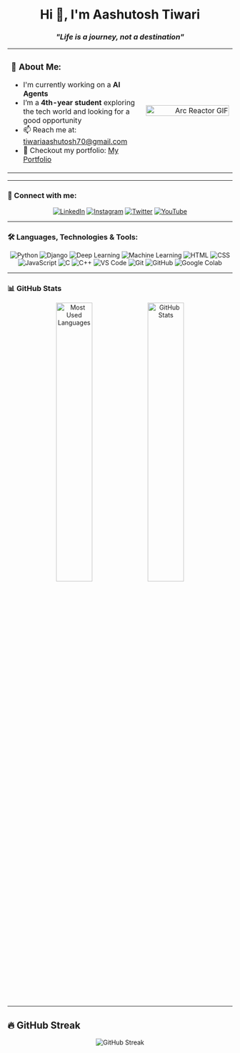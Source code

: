 <h1 align="center">Hi 👋, I'm Aashutosh Tiwari</h1>

<h3 align="center"><em>"Life is a journey, not a destination"</em></h3>

<table>
  <tr>
    <td align="left" width="60%">
      <h3>🌱 About Me:</h3>
      <ul>
        <li>I'm currently working on a <strong>AI Agents</strong></li>
        <li>I’m a <strong>4th-year student</strong> exploring the tech world and looking for a good opportunity</li>
        <li>📫 Reach me at: <a href="mailto:tiwariaashutosh70@gmail.com">tiwariaashutosh70@gmail.com</a></li>
        <li>🔗 Checkout my portfolio: <a href="https://main.duzr5mzgerxy7.amplifyapp.com/" target="_blank">My Portfolio</a></li>
      </ul>
    </td>
    <td align="right" width="40%">
      <img src="https://files.catbox.moe/1l3esw.gif" alt="Arc Reactor GIF" width="100%" />
    </td>
  </tr>
</table>



---

### 🔗 Connect with me:  
<p align="center">
  <a href="https://www.linkedin.com/in/aashutosh-tiwari-7a722b262/?utm_source=share&utm_campaign=share_via&utm_content=profile&utm_medium=android_app" target="_blank"><img src="https://img.shields.io/badge/LinkedIn-0A66C2?style=for-the-badge&logo=linkedin&logoColor=white" alt="LinkedIn"/></a>
  <a href="https://www.instagram.com/aashu_768_/?igsh=OGQ5ZDc2ODk2ZA%3D%3D#" target="_blank"><img src="https://img.shields.io/badge/Instagram-E4405F?style=for-the-badge&logo=instagram&logoColor=white" alt="Instagram"/></a>
  <a href="https://x.com/atofficial768?t=F3kwPmDkSyXz-GG5iB70YQ&s=09" target="_blank"><img src="https://img.shields.io/badge/Twitter-1DA1F2?style=for-the-badge&logo=twitter&logoColor=white" alt="Twitter"/></a>
  <a href="https://www.youtube.com/@atstatus2213" target="_blank"><img src="https://img.shields.io/badge/YouTube-FF0000?style=for-the-badge&logo=youtube&logoColor=white" alt="YouTube"/></a>
</p>

---

### 🛠️ Languages, Technologies & Tools:  
<p align="center">
  <img src="https://img.shields.io/badge/-Python-3776AB?style=for-the-badge&logo=python&logoColor=white" alt="Python"/>
  <img src="https://img.shields.io/badge/-Django-092E20?style=for-the-badge&logo=django&logoColor=white" alt="Django"/>
  <img src="https://img.shields.io/badge/-Deep%20Learning-FF6F00?style=for-the-badge&logo=keras&logoColor=white" alt="Deep Learning"/>
  <img src="https://img.shields.io/badge/-Machine%20Learning-FCC624?style=for-the-badge&logo=tensorflow&logoColor=black" alt="Machine Learning"/>
  <img src="https://img.shields.io/badge/-HTML5-E34F26?style=for-the-badge&logo=html5&logoColor=white" alt="HTML"/>
  <img src="https://img.shields.io/badge/-CSS3-1572B6?style=for-the-badge&logo=css3&logoColor=white" alt="CSS"/>
  <img src="https://img.shields.io/badge/-JavaScript-F7DF1E?style=for-the-badge&logo=javascript&logoColor=black" alt="JavaScript"/>
  <img src="https://img.shields.io/badge/-C-A8B9CC?style=for-the-badge&logo=c&logoColor=black" alt="C"/>
  <img src="https://img.shields.io/badge/-C++-00599C?style=for-the-badge&logo=c%2B%2B&logoColor=white" alt="C++"/>
  <img src="https://img.shields.io/badge/-VS%20Code-007ACC?style=for-the-badge&logo=visualstudiocode&logoColor=white" alt="VS Code"/>
  <img src="https://img.shields.io/badge/-Git-F05032?style=for-the-badge&logo=git&logoColor=white" alt="Git"/>
  <img src="https://img.shields.io/badge/-GitHub-181717?style=for-the-badge&logo=github&logoColor=white" alt="GitHub"/>
  <img src="https://img.shields.io/badge/-Google%20Colab-F4B400?style=for-the-badge&logo=googlecolab&logoColor=black" alt="Google Colab"/>
</p>

---

### 📊 GitHub Stats  
<p align="center">
  <img src="https://github-readme-stats.vercel.app/api/top-langs/?username=AASHU7688&layout=compact&theme=tokyonight" alt="Most Used Languages" width="40%"/>
  <img src="https://github-readme-stats.vercel.app/api?username=AASHU7688&show_icons=true&theme=tokyonight" alt="GitHub Stats" width="40%"/>
</p>

---

## 🔥 GitHub Streak  
<p align="center">
  <img src="https://github-readme-streak-stats-eight.vercel.app?user=AASHU7688&theme=radical" alt="GitHub Streak"/>
</p>
